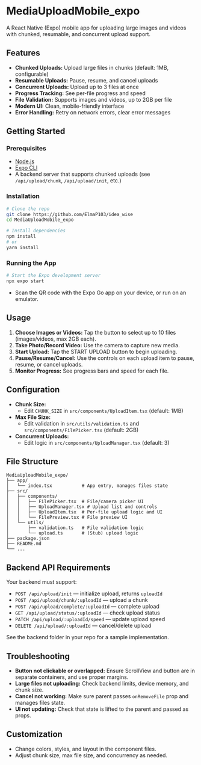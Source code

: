 # MediaUploadMobile_expo

A React Native (Expo) mobile app for uploading large images and videos with chunked, resumable, and concurrent upload support.

## Features
- **Chunked Uploads:** Upload large files in chunks (default: 1MB, configurable)
- **Resumable Uploads:** Pause, resume, and cancel uploads
- **Concurrent Uploads:** Upload up to 3 files at once
- **Progress Tracking:** See per-file progress and speed
- **File Validation:** Supports images and videos, up to 2GB per file
- **Modern UI:** Clean, mobile-friendly interface
- **Error Handling:** Retry on network errors, clear error messages

## Getting Started

### Prerequisites
- [Node.js](https://nodejs.org/)
- [Expo CLI](https://docs.expo.dev/get-started/installation/)
- A backend server that supports chunked uploads (see `/api/upload/chunk`, `/api/upload/init`, etc.)

### Installation
```bash
# Clone the repo
git clone https://github.com/ElmaP103/idea_wise
cd MediaUploadMobile_expo

# Install dependencies
npm install
# or
yarn install
```

### Running the App
```bash
# Start the Expo development server
npx expo start

```
- Scan the QR code with the Expo Go app on your device, or run on an emulator.

## Usage
1. **Choose Images or Videos:** Tap the button to select up to 10 files (images/videos, max 2GB each).
2. **Take Photo/Record Video:** Use the camera to capture new media.
3. **Start Upload:** Tap the START UPLOAD button to begin uploading.
4. **Pause/Resume/Cancel:** Use the controls on each upload item to pause, resume, or cancel uploads.
5. **Monitor Progress:** See progress bars and speed for each file.

## Configuration
- **Chunk Size:**
  - Edit `CHUNK_SIZE` in `src/components/UploadItem.tsx` (default: 1MB)
- **Max File Size:**
  - Edit validation in `src/utils/validation.ts` and `src/components/FilePicker.tsx` (default: 2GB)
- **Concurrent Uploads:**
  - Edit logic in `src/components/UploadManager.tsx` (default: 3)

## File Structure
```
MediaUploadMobile_expo/
├── app/
│   └── index.tsx           # App entry, manages files state
├── src/
│   ├── components/
│   │   ├── FilePicker.tsx  # File/camera picker UI
│   │   ├── UploadManager.tsx # Upload list and controls
│   │   ├── UploadItem.tsx  # Per-file upload logic and UI
│   │   └── FilePreview.tsx # File preview UI
│   └── utils/
│       ├── validation.ts   # File validation logic
│       └── upload.ts       # (Stub) upload logic
├── package.json
├── README.md
└── ...
```

## Backend API Requirements
Your backend must support:
- `POST /api/upload/init` — initialize upload, returns `uploadId`
- `POST /api/upload/chunk/:uploadId` — upload a chunk
- `POST /api/upload/complete/:uploadId` — complete upload
- `GET /api/upload/status/:uploadId` — check upload status
- `PATCH /api/upload/:uploadId/speed` — update upload speed
- `DELETE /api/upload/:uploadId` — cancel/delete upload

See the backend folder in your repo for a sample implementation.

## Troubleshooting
- **Button not clickable or overlapped:** Ensure ScrollView and button are in separate containers, and use proper margins.
- **Large files not uploading:** Check backend limits, device memory, and chunk size.
- **Cancel not working:** Make sure parent passes `onRemoveFile` prop and manages files state.
- **UI not updating:** Check that state is lifted to the parent and passed as props.

## Customization
- Change colors, styles, and layout in the component files.
- Adjust chunk size, max file size, and concurrency as needed.


